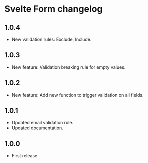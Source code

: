 # Svelte Form changelog

## 1.0.4

* New validation rules: Exclude, Include.

## 1.0.3

* New feature: Validation breaking rule for empty values.

## 1.0.2

* New feature: Add new function to trigger validation on all fields.

## 1.0.1

* Updated email validation rule.
* Updated documentation.

## 1.0.0

* First release.
